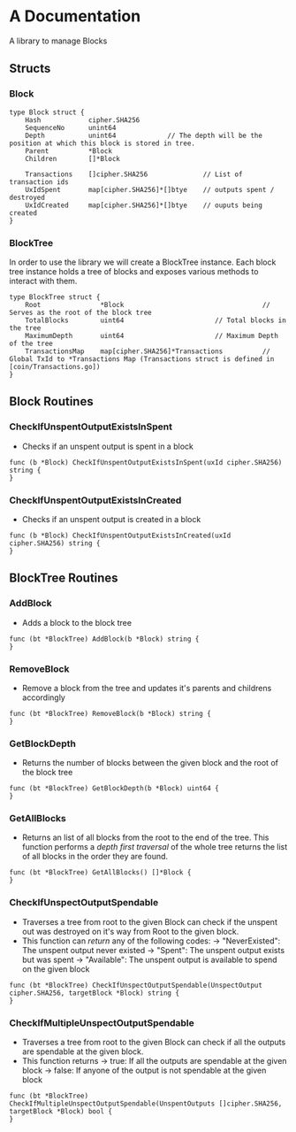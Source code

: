 # A Documentation
A library to manage Blocks

## Structs

### Block
```
type Block struct {
    Hash            cipher.SHA256
    SequenceNo      unint64
    Depth           unint64             // The depth will be the position at which this block is stored in tree.
    Parent          *Block
    Children        []*Block
    
    Transactions    []cipher.SHA256              // List of transaction ids
	UxIdSpent       map[cipher.SHA256]*[]btye    // outputs spent / destroyed
	UxIdCreated     map[cipher.SHA256]*[]btye    // ouputs being created
}
```

### BlockTree
In order to use the library we will create a BlockTree instance. Each block tree instance holds a tree of blocks and exposes various methods to interact with them. 
```
type BlockTree struct {
    Root               *Block                               	// Serves as the root of the block tree
    TotalBlocks	       uint64				    	// Total blocks in the tree
    MaximumDepth       uint64				    	// Maximum Depth of the tree
    TransactionsMap    map[cipher.SHA256]*Transactions      	// Global TxId to *Transactions Map (Transactions struct is defined in [coin/Transactions.go]) 
}
```


## Block Routines

### CheckIfUnspentOutputExistsInSpent
- Checks if an unspent output is spent in a block
```
func (b *Block) CheckIfUnspentOutputExistsInSpent(uxId cipher.SHA256) string {
}
```

### CheckIfUnspentOutputExistsInCreated
- Checks if an unspent output is created in a block
```
func (b *Block) CheckIfUnspentOutputExistsInCreated(uxId cipher.SHA256) string {
}
```


## BlockTree Routines

### AddBlock
- Adds a block to the block tree
```
func (bt *BlockTree) AddBlock(b *Block) string {
}
```

### RemoveBlock
- Remove a block from the tree and updates it's parents and childrens accordingly
```
func (bt *BlockTree) RemoveBlock(b *Block) string {
}
```

### GetBlockDepth
- Returns the number of blocks between the given block and the root of the block tree
```
func (bt *BlockTree) GetBlockDepth(b *Block) uint64 {
}
```

### GetAllBlocks
- Returns an list of all blocks from the root to the end of the tree. This function performs a *depth first traversal* of the whole tree returns the list of all blocks 
  in the order they are found. 
```
func (bt *BlockTree) GetAllBlocks() []*Block {
}
```

### CheckIfUnspectOutputSpendable
- Traverses a tree from root to the given Block can check if the unspent out was destroyed on it's way from Root to the given block.
- This function can *return* any of the following codes:
  -> "NeverExisted": The unspent output never existed 
  -> "Spent": The unspent output exists but was spent 
  -> "Available": The unspent output is available to spend on the given block
  
```
func (bt *BlockTree) CheckIfUnspectOutputSpendable(UnspectOutput cipher.SHA256, targetBlock *Block) string {
}
```

### CheckIfMultipleUnspectOutputSpendable
- Traverses a tree from root to the given Block can check if all the outputs are spendable at the given block.
- This function returns 
  -> true: If all the outputs are spendable at the given block 
  -> false: If anyone of the output is not spendable at the given block 
```
func (bt *BlockTree) CheckIfMultipleUnspectOutputSpendable(UnspentOutputs []cipher.SHA256, targetBlock *Block) bool {
}
```


